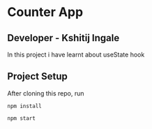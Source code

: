 # Counter App

## Developer - Kshitij Ingale

 In this project i have learnt about useState hook

## Project Setup
 After cloning this repo, run
 
 ``
 npm install
 ``

 ``
 npm start
 ``